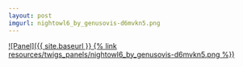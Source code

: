 ```yaml
---
layout: post
imgurl: nightowl6_by_genusovis-d6mvkn5.png
---
```


[![Panel]({{ site.baseurl }} {% link resources/twigs_panels/nightowl6_by_genusovis-d6mvkn5.png %})]({{page.previous.url}}#panel)